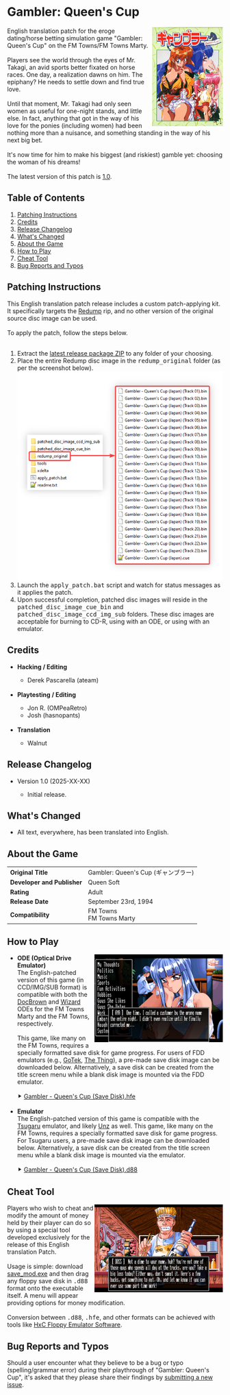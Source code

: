 <h1>Gambler: Queen's Cup</h1>

<img width="165" height="231" align="right" src="https://github.com/DerekPascarella/GamblerQueensCup-EnglishPatchFMTowns/blob/main/images/cover.jpg?raw=true">English translation patch for the eroge dating/horse betting simulation game "Gambler: Queen's Cup" on the FM Towns/FM Towns Marty.
<br><br>
Players see the world through the eyes of Mr. Takagi, an avid sports better fixated on horse races. One day, a realization dawns on him. The epiphany? He needs to settle down and find true love.
<br><br>
Until that moment, Mr. Takagi had only seen women as useful for one-night stands, and little else. In fact, anything that got in the way of his love for the ponies (including women) had been nothing more than a nuisance, and something standing in the way of his next big bet.
<br><br>
It's now time for him to make his biggest (and riskiest) gamble yet: choosing the woman of his dreams!
<br><br>
The latest version of this patch is <a href="LINK GOES HERE">1.0</a>.

<h2>Table of Contents</h2>

1. [Patching Instructions](#patching-instructions)
2. [Credits](#credits)
3. [Release Changelog](#release-changelog)
4. [What's Changed](#whats-changed)
5. [About the Game](#about-the-game)
6. [How to Play](#how-to-play)
7. [Cheat Tool](#cheat-tool)
8. [Bug Reports and Typos](#bug-reports-and-typos)

<h2>Patching Instructions</h2>

This English translation patch release includes a custom patch-applying kit. It specifically targets the <a href="http://redump.org/disc/70843/">Redump</a> rip, and no other version of the original source disc image can be used.
<br><br>
To apply the patch, follow the steps below.
<br><br>
<ol type="1">
  <li>Extract the <a href="LINK GOES HERE">latest release package ZIP</a> to any folder of your choosing. </li>
  <li>Place the entire Redump disc image in the <tt>redump_original</tt> folder (as per the screenshot below). </li>
  <img src="https://github.com/DerekPascarella/GamblerQueensCup-EnglishPatchFMTowns/blob/main/images/patch_howto.png?raw=true">
  <li>Launch the <tt>apply_patch.bat</tt> script and watch for status messages as it applies the patch. </li>
  <li>Upon successful completion, patched disc images will reside in the <tt>patched_disc_image_cue_bin</tt> and <tt>patched_disc_image_ccd_img_sub</tt> folders. These disc images are acceptable for burning to CD-R, using with an ODE, or using with an emulator. </li>
</ol>

<h2>Credits</h2>

<ul>
  <li>
    <b>Hacking / Editing</b>
  </li>
  <ul>
    <li>Derek Pascarella (ateam)</li>
  </ul>
  <br>
  <li>
    <b>Playtesting / Editing</b>
  </li>
  <ul>
    <li>Jon R. (OMPeaRetro)</li>
    <li>Josh (hasnopants)</li>
  </ul>
  <br>
  <li>
    <b>Translation</b>
  </li>
  <ul>
    <li>Walnut</li>
  </ul>
</ul>
<h2>Release Changelog</h2>
<ul>
  <li>Version 1.0 (2025-XX-XX)</li>
  <ul>
    <li>Initial release.</li>
  </ul>
</ul>

<h2>What's Changed</h2>

<ul>
  <li>All text, everywhere, has been translated into English.</li>
</ul>

<h2>About the Game</h2>

<table>
  <tr>
    <td>
      <b>Original Title</b>
    </td>
    <td>Gambler: Queen's Cup (ギャンブラー)</td>
  </tr>
  <tr>
    <td>
      <b>Developer and Publisher</b>
    </td>
    <td>Queen Soft</td>
  </tr>
  <tr>
    <td>
      <b>Rating</b>
    </td>
    <td>Adult</td>
  </tr>
  <tr>
    <td>
      <b>Release Date</b>
    </td>
    <td>September 23rd, 1994</td>
  </tr>
  <tr>
    <td>
      <b>Compatibility</b>
    </td>
    <td>FM Towns <br>FM Towns Marty </td>
  </tr>
  </tr>
</table>

<h2>How to Play</h2>

<img align="right" width="300" src="https://github.com/DerekPascarella/GamblerQueensCup-EnglishPatchFMTowns/blob/main/images/gameplay_13.png?raw=true">
<ul>
  <li>
    <b>ODE (Optical Drive Emulator)</b>
    <br>
    The English-patched version of this game (in CCD/IMG/SUB format) is compatible with both the <a href="https://gdemu.wordpress.com/details/docbrown-details/">DocBrown</a> and <a href="https://gdemu.wordpress.com/details/wizard-details/">Wizard</a> ODEs for the FM Towns Marty and the FM Towns, respectively.
    <br><br>
    This game, like many on the FM Towns, requires a specially formatted save disk for game progress. For users of FDD emulators (e.g., <a href="https://www.gotekemulator.com/">GoTek</a>, <a href="https://caiusarcade.blogspot.com/2021/05/the-thing-fm-towns-marty-fdd-emulator.html">The Thing</a>), a pre-made save disk image can be downloaded below. Alternatively, a save disk can be created from the title screen menu while a blank disk image is mounted via the FDD emulator.
    <br><br>
    ⯈ <a href="https://github.com/DerekPascarella/GamblerQueensCup-EnglishPatchFMTowns/raw/refs/heads/main/fdd_images/Gambler%20-%20Queen's%20Cup%20(Save%20Disk).hfe">Gambler - Queen's Cup (Save Disk).hfe</a>
    <br><br>
  </li>
  <li>
    <b>Emulator</b>
    <br>
    The English-patched version of this game is compatible with the <a href="https://github.com/captainys/TOWNSEMU">Tsugaru</a> emulator, and likely <a href="http://townsemu.world.coocan.jp/download.html">Unz</a> as well. This game, like many on the FM Towns, requires a specially formatted save disk for game progress. For Tsugaru users, a pre-made save disk image can be downloaded below. Alternatively, a save disk can be created from the title screen menu while a blank disk image is mounted via the emulator.
    <br><br>
    ⯈ <a href="https://github.com/DerekPascarella/GamblerQueensCup-EnglishPatchFMTowns/raw/refs/heads/main/fdd_images/Gambler%20-%20Queen's%20Cup%20(Save%20Disk).d88">Gambler - Queen's Cup (Save Disk).d88</a>
</ul>

<h2>Cheat Tool</h2>

<img align="right" width="300" src="https://github.com/DerekPascarella/GamblerQueensCup-EnglishPatchFMTowns/blob/main/images/gameplay_25.png?raw=true">Players who wish to cheat and modify the amount of money held by their player can do so by using a special tool developed exclusively for the release of this English translation Patch.
<br><br>
Usage is simple: download <a href="https://github.com/DerekPascarella/GamblerQueensCup-EnglishPatchFMTowns/raw/refs/heads/main/custom_tools/save_mod.exe">save_mod.exe</a> and then drag any floppy save disk in <tt>.d88</tt> format onto the executable itself. A menu will appear providing options for money modification.
<br><br>
Conversion between <tt>.d88</tt>, <tt>.hfe</tt>, and other formats can be achieved with tools like <a href="https://hxc2001.com/download/floppy_drive_emulator/">HxC Floppy Emulator Software</a>.

<h2>Bug Reports and Typos</h2>
Should a user encounter what they believe to be a bug or typo (spelling/grammar error) during their playthrough of "Gambler: Queen's Cup", it's asked that they please share their findings by <a href="https://github.com/DerekPascarella/GamblerQueensCup-EnglishPatchFMTowns/issues/new">submitting a new issue</a>.
